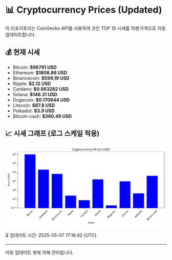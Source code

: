 
# 📊 Cryptocurrency Prices (Updated)

이 리포지토리는 CoinGecko API를 사용하여 코인 TOP 10 시세를 10분가격으로 자동 업데이트합니다.

## 💰 현재 시세
- Bitcoin: **$96791 USD**
- Ethereum: **$1808.86 USD**
- Binancecoin: **$599.19 USD**
- Ripple: **$2.12 USD**
- Cardano: **$0.663282 USD**
- Solana: **$146.31 USD**
- Dogecoin: **$0.170944 USD**
- Litecoin: **$87.8 USD**
- Polkadot: **$3.9 USD**
- Bitcoin-cash: **$360.49 USD**

## 📈 시세 그래프 (로그 스케일 적용)
![Crypto Prices](crypto_prices.png)

⏳ 업데이트 시간: 2025-05-07 17:16:42 (UTC)

---
자동 업데이트 봇에 의해 관리됩니다.
